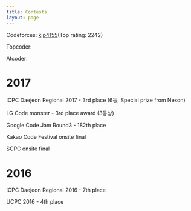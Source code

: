 ```yaml
---
title: Contests
layout: page
---
```


<!--![Profile Image]({{ site.url }}/{{ site.picture }})-->


<p> Codeforces: <a href="http://codeforces.com/profile/kjp4155" > kjp4155</a>(Top rating: 2242)</p>
<p> Topcoder: </p>
<p> Atcoder: </p>

<h1> 2017 </h1>

<p> ICPC Daejeon Regional 2017 - 3rd place (6등, Special prize from Nexon) </p>
<p> LG Code monster - 3rd place award (3등상) </p>
<p> Google Code Jam Round3 - 182th place </p>
<p> Kakao Code Festival onsite final </p>
<p> SCPC onsite final </p>



<h1> 2016 </h1>

<p> ICPC Daejeon Regional 2016 - 7th place </p>
<p> UCPC 2016 - 4th place </p>

